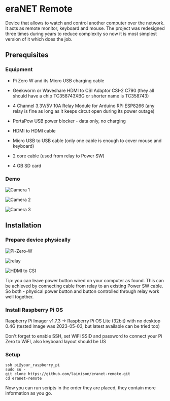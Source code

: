 # eraNET Remote

Device that allows to watch and control another computer over the network. It acts as remote monitor, keyboard and mouse. The project was redesigned three times during years to reduce complexity so now it is most simplest version of it which does the job.

## Prerequisites

### Equipment

* Pi Zero W and its Micro USB charging cable

* Geekworm or Waveshare HDMI to CSI Adaptor CSI-2 C790 (they all should have a chip TC358743XBG or shorter name is TC358743)

* 4 Channel 3.3V/5V 10A Relay Module for Arduino RPi ESP8266 (any relay is fine as long as it keeps circut open during its power outage)

* PortaPow USB power blocker - data only, no charging

* HDMI to HDMI cable

* Micro USB to USB cable (only one cable is enough to cover mouse and keyboard)

* 2 core cable (used from relay to Power SW)

* 4 GB SD card

### Demo

![Camera 1](images/camera1.png)

![Camera 2](images/camera2.png)

![Camera 3](images/camera3.png)

## Installation

### Prepare device physically

![Pi-Zero-W](images/pi-zero-w.jpg)

![relay](images/relay.jpg)

![HDMI to CSI](images/hdmi-to-csi.jpg)

Tip: you can leave power button wired on your computer as found. This can be achieved by connecting cable from relay to an existing Power SW cable. So both - physical power button and button controlled through relay work well together.

### Install Raspberry Pi OS

Raspberry Pi Imager v1.7.3 -> Raspberry Pi OS Lite (32bit) with no desktop 0.4G (tested image was 2023-05-03, but latest available can be tried too)

Don't forget to enable SSH, set WiFi SSID and password to connect your Pi Zero to WiFI, also keyboard layout should be US

### Setup

```
ssh pi@your_raspberry_pi
sudo su -
git clone https://github.com/laimison/eranet-remote.git
cd eranet-remote
```

Now you can run scripts in the order they are placed, they contain more information as you go.

